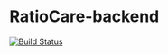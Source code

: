 # RatioCare-backend
[![Build Status](https://travis-ci.org/Puksi-Team/RatioCare-backend.svg?branch=master)](https://travis-ci.org/Puksi-Team/RatioCare-backend)
